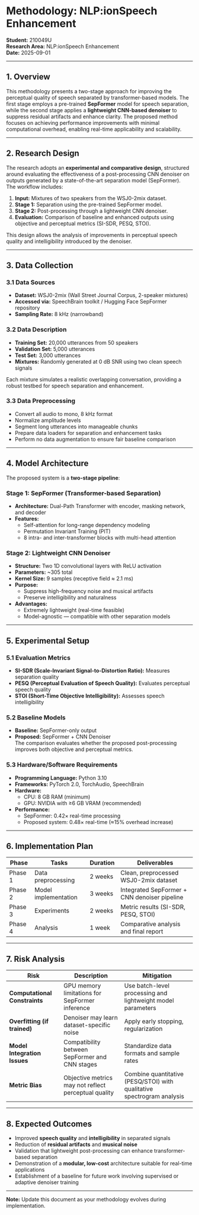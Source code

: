 # Methodology: NLP:ionSpeech Enhancement

**Student:** 210049U  
**Research Area:** NLP:ionSpeech Enhancement  
**Date:** 2025-09-01  

---

## 1. Overview

This methodology presents a two-stage approach for improving the perceptual quality of speech separated by transformer-based models. The first stage employs a pre-trained **SepFormer** model for speech separation, while the second stage applies a **lightweight CNN-based denoiser** to suppress residual artifacts and enhance clarity. The proposed method focuses on achieving performance improvements with minimal computational overhead, enabling real-time applicability and scalability.

---

## 2. Research Design

The research adopts an **experimental and comparative design**, structured around evaluating the effectiveness of a post-processing CNN denoiser on outputs generated by a state-of-the-art separation model (SepFormer).  
The workflow includes:
1. **Input:** Mixtures of two speakers from the WSJ0-2mix dataset.  
2. **Stage 1:** Separation using the pre-trained SepFormer model.  
3. **Stage 2:** Post-processing through a lightweight CNN denoiser.  
4. **Evaluation:** Comparison of baseline and enhanced outputs using objective and perceptual metrics (SI-SDR, PESQ, STOI).  

This design allows the analysis of improvements in perceptual speech quality and intelligibility introduced by the denoiser.

---

## 3. Data Collection

### 3.1 Data Sources
- **Dataset:** WSJ0-2mix (Wall Street Journal Corpus, 2-speaker mixtures)  
- **Accessed via:** SpeechBrain toolkit / Hugging Face SepFormer repository  
- **Sampling Rate:** 8 kHz (narrowband)  

### 3.2 Data Description
- **Training Set:** 20,000 utterances from 50 speakers  
- **Validation Set:** 5,000 utterances  
- **Test Set:** 3,000 utterances  
- **Mixtures:** Randomly generated at 0 dB SNR using two clean speech signals  

Each mixture simulates a realistic overlapping conversation, providing a robust testbed for speech separation and enhancement.

### 3.3 Data Preprocessing
- Convert all audio to mono, 8 kHz format  
- Normalize amplitude levels  
- Segment long utterances into manageable chunks  
- Prepare data loaders for separation and enhancement tasks  
- Perform no data augmentation to ensure fair baseline comparison  

---

## 4. Model Architecture

The proposed system is a **two-stage pipeline**:

### Stage 1: SepFormer (Transformer-based Separation)
- **Architecture:** Dual-Path Transformer with encoder, masking network, and decoder  
- **Features:**  
  - Self-attention for long-range dependency modeling  
  - Permutation Invariant Training (PIT)  
  - 8 intra- and inter-transformer blocks with multi-head attention  

### Stage 2: Lightweight CNN Denoiser
- **Structure:** Two 1D convolutional layers with ReLU activation  
- **Parameters:** ~305 total  
- **Kernel Size:** 9 samples (receptive field ≈ 2.1 ms)  
- **Purpose:**  
  - Suppress high-frequency noise and musical artifacts  
  - Preserve intelligibility and naturalness  
- **Advantages:**  
  - Extremely lightweight (real-time feasible)  
  - Model-agnostic — compatible with other separation models  

---

## 5. Experimental Setup

### 5.1 Evaluation Metrics
- **SI-SDR (Scale-Invariant Signal-to-Distortion Ratio):** Measures separation quality  
- **PESQ (Perceptual Evaluation of Speech Quality):** Evaluates perceptual speech quality  
- **STOI (Short-Time Objective Intelligibility):** Assesses speech intelligibility  

### 5.2 Baseline Models
- **Baseline:** SepFormer-only output  
- **Proposed:** SepFormer + CNN Denoiser  
The comparison evaluates whether the proposed post-processing improves both objective and perceptual metrics.

### 5.3 Hardware/Software Requirements
- **Programming Language:** Python 3.10  
- **Frameworks:** PyTorch 2.0, TorchAudio, SpeechBrain  
- **Hardware:**  
  - CPU: 8 GB RAM (minimum)  
  - GPU: NVIDIA with ≥6 GB VRAM (recommended)  
- **Performance:**  
  - SepFormer: 0.42× real-time processing  
  - Proposed system: 0.48× real-time (≈15% overhead increase)  

---

## 6. Implementation Plan

| Phase | Tasks | Duration | Deliverables |
|-------|-------|----------|--------------|
| Phase 1 | Data preprocessing | 2 weeks | Clean, preprocessed WSJ0-2mix dataset |
| Phase 2 | Model implementation | 3 weeks | Integrated SepFormer + CNN denoiser pipeline |
| Phase 3 | Experiments | 2 weeks | Metric results (SI-SDR, PESQ, STOI) |
| Phase 4 | Analysis | 1 week | Comparative analysis and final report |

---

## 7. Risk Analysis

| Risk | Description | Mitigation |
|------|--------------|-------------|
| **Computational Constraints** | GPU memory limitations for SepFormer inference | Use batch-level processing and lightweight model parameters |
| **Overfitting (if trained)** | Denoiser may learn dataset-specific noise | Apply early stopping, regularization |
| **Model Integration Issues** | Compatibility between SepFormer and CNN stages | Standardize data formats and sample rates |
| **Metric Bias** | Objective metrics may not reflect perceptual quality | Combine quantitative (PESQ/STOI) with qualitative spectrogram analysis |

---

## 8. Expected Outcomes

- Improved **speech quality** and **intelligibility** in separated signals  
- Reduction of **residual artifacts** and **musical noise**  
- Validation that lightweight post-processing can enhance transformer-based separation  
- Demonstration of a **modular, low-cost** architecture suitable for real-time applications  
- Establishment of a baseline for future work involving supervised or adaptive denoiser training  

---

**Note:** Update this document as your methodology evolves during implementation.
